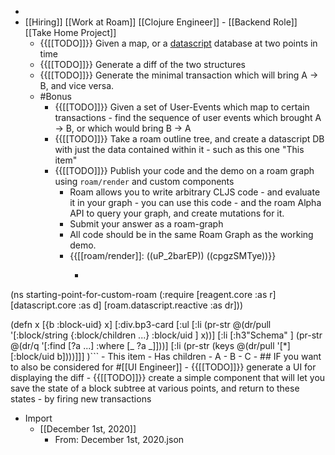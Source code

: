 - 
- [[Hiring]] [[Work at Roam]] [[Clojure Engineer]] - [[Backend Role]] [[Take Home Project]]
    - {{[[TODO]]}} Given a map, or a [datascript](https://github.com/tonsky/datascript) database at two points in time
    - {{[[TODO]]}} Generate a diff of the two structures
    - {{[[TODO]]}} Generate the minimal transaction which will bring A -> B, and vice versa.
    - #Bonus 
        - {{[[TODO]]}} Given a set of User-Events which map to certain transactions - find the sequence of user events which brought A -> B, or which would bring B -> A
        - {{[[TODO]]}} Take a roam outline tree, and create a datascript DB with just the data contained within it  - such as this one "This item"
        - {{[[TODO]]}} Publish your code and the demo on a roam graph using `roam/render` and custom components
            - Roam allows you to write arbitrary CLJS code - and evaluate it in your graph - you can use this code - and the roam Alpha API to query your graph, and create mutations for it.
            - Submit your answer as a roam-graph
            - All code should be in the same Roam Graph as the working demo.
            - {{[[roam/render]]: ((uP_2barEP)) ((cpgzSMTye))}}
                - ```clojure
(ns starting-point-for-custom-roam
  (:require
   [reagent.core :as r]
   [datascript.core :as d]
   [roam.datascript.reactive :as dr]))

(defn x [{b :block-uid} x]
  	[:div.bp3-card 
     [:ul
     [:li (pr-str @(dr/pull '[:block/string {:block/children ...}
                              :block/uid 
                              ] x))]
      [:li [:h3"Schema" ]
       (pr-str @(dr/q 
                     '[:find [?a ...]
                       :where [_ ?a _]]))]
     [:li (pr-str (keys @(dr/pull '[*] [:block/uid b])))]]]
  )```
            - This item
                - Has children
                    - A
                    - B
                    - C
        - ## IF you want to also be considered for  #[[UI Engineer]]
            - {{[[TODO]]}}  generate a UI for displaying the diff 
            - {{[[TODO]]}} create a simple component that will let you save the state of a block subtree at various points, and return to these states - by firing new transactions
- Import
    - [[December 1st, 2020]]
        - From: December 1st, 2020.json
